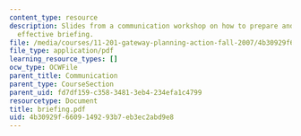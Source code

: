 ```yaml
---
content_type: resource
description: Slides from a communication workshop on how to prepare and deliver an
  effective briefing.
file: /media/courses/11-201-gateway-planning-action-fall-2007/4b30929f6609149293b7eb3ec2abd9e8_briefing.pdf
file_type: application/pdf
learning_resource_types: []
ocw_type: OCWFile
parent_title: Communication
parent_type: CourseSection
parent_uid: fd7df159-c358-3481-3eb4-234efa1c4799
resourcetype: Document
title: briefing.pdf
uid: 4b30929f-6609-1492-93b7-eb3ec2abd9e8
---
```

